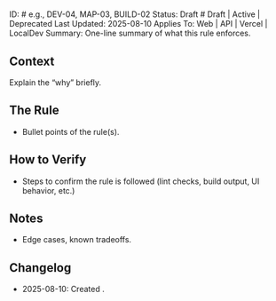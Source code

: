 # <RULE TITLE>

ID: <CAT-XX>              # e.g., DEV-04, MAP-03, BUILD-02
Status: Draft             # Draft | Active | Deprecated
Last Updated: 2025-08-10
Applies To: Web | API | Vercel | LocalDev
Summary: One-line summary of what this rule enforces.

## Context
Explain the “why” briefly.

## The Rule
- Bullet points of the rule(s).

## How to Verify
- Steps to confirm the rule is followed (lint checks, build output, UI behavior, etc.)

## Notes
- Edge cases, known tradeoffs.

## Changelog
- 2025-08-10: Created <CAT-XX>.
